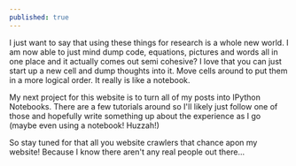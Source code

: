 ```yaml
---
published: true
---
```




I just want to say that using these things for research is a whole new world. I am now able to just mind dump code, equations, pictures and words all in one place and it actually comes out semi cohesive? I love that you can just start up a new cell and dump thoughts into it. Move cells around to put them in a more logical order. It really is like a notebook.

My next project for this website is to turn all of my posts into IPython Notebooks. There are a few tutorials around so I'll likely just follow one of those and hopefully write something up about the experience as I go (maybe even using a notebook! Huzzah!)

So stay tuned for that all you website crawlers that chance apon my website! Because I know there aren't any real people out there...
